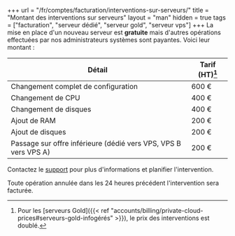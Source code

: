 +++
url = "/fr/comptes/facturation/interventions-sur-serveurs/"
title = "Montant des interventions sur serveurs"
layout = "man"
hidden = true
tags = ["facturation", "serveur dédié", "serveur gold", "serveur vps"]
+++
La mise en place d'un nouveau serveur est **gratuite** mais d'autres opérations effectuées par nos administrateurs systèmes sont payantes. Voici leur montant :

| Détail                                                          | Tarif (HT)[^1] |
| --------------------------------------------------------------- | -------------- |
| Changement complet de configuration                             | 600 €          |
| Changement de CPU                                               | 400 €          |
| Changement de disques                                           | 400 €          |
| Ajout de RAM                                                    | 200 €          |
| Ajout de disques                                                | 200 €          |
| Passage sur offre inférieure (dédié vers VPS, VPS B vers VPS A) | 200 €          |

Contactez le [support](https://admin.alwaysdata.com/support/add/) pour plus d'informations et planifier l'intervention.

Toute opération annulée dans les 24 heures précédent l'intervention sera facturée.

[^1]: Pour les [serveurs Gold]({{< ref "accounts/billing/private-cloud-prices#serveurs-gold-infogérés" >}}), le prix des interventions est doublé.
